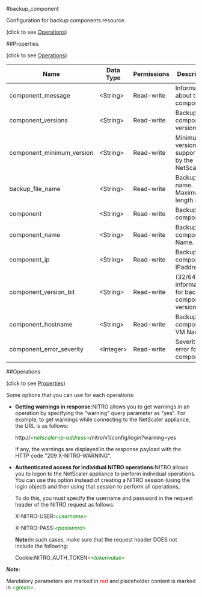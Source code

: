 #backup_component



Configuration for backup components resource.

<span>(click to see [Operations](#operations))</span>



##Properties 

<span>(click to see [Operations](#operations))</span>





<table><thead><tr><th>Name</th><th>Data Type</th><th>Permissions</th><th>Description</th></tr></thead><tbody><tr><td>component_message</td><td>&lt;String></td><td>Read-write</td><td>Information about the componenet.</td></tr><tr><td>component_versions</td><td>&lt;String></td><td>Read-write</td><td>Backup component version.</td></tr><tr><td>component_minimum_version</td><td>&lt;String></td><td>Read-write</td><td>Minimum version supported by the NetScaler.</td></tr><tr><td>backup_file_name</td><td>&lt;String></td><td>Read-write</td><td>Backup file name.<br>Maximum length = 64</td></tr><tr><td>component</td><td>&lt;String></td><td>Read-write</td><td>Backup component.</td></tr><tr><td>component_name</td><td>&lt;String></td><td>Read-write</td><td>Backup component Name.</td></tr><tr><td>component_ip</td><td>&lt;String></td><td>Read-write</td><td>Backup component IPaddress.</td></tr><tr><td>component_version_bit</td><td>&lt;String></td><td>Read-write</td><td>(32/64 bit) information for backup component version.</td></tr><tr><td>component_hostname</td><td>&lt;String></td><td>Read-write</td><td>Backup component VM Name.</td></tr><tr><td>component_error_severity</td><td>&lt;Integer></td><td>Read-write</td><td>Severity of error for the component.</td></tr></tbody></table>

##Operations 

<span>(click to see [Properties](#properties))</span>





Some options that you can use for each operations:

<ul><li><p><b>Getting warnings in response:</b>NITRO allows you to get warnings in an operation by specifying the "warning" query parameter as "yes". For example, to get warnings while connecting to the NetScaler appliance, the URL is as follows:</p><p>http://<span style="color:green;font-style:italic;">&lt;netscaler-ip-address&gt;</span>/nitro/v1/config/login?warning=yes</p><p>If any, the warnings are displayed in the response payload with the HTTP code "209 X-NITRO-WARNING".</p></li><li><p><b>Authenticated access for individual NITRO operations:</b>NITRO allows you to logon to the NetScaler appliance to perform individual operations. You can use this option instead of creating a NITRO session (using the login object) and then using that session to perform all operations,</p><p>To do this, you must specify the username and password in the request header of the NITRO request as follows:</p><p>X-NITRO-USER:<span style="color:green;font-style:italic;">&lt;username&gt;</span></p><p>X-NITRO-PASS:<span style="color:green;font-style:italic;">&lt;password&gt;</span></p><p><b>Note:</b>In such cases, make sure that the request header DOES not include the following:</p><p>Cookie:NITRO_AUTH_TOKEN=<span style="color:green;font-style:italic;">&lt;tokenvalue&gt;</span></p></li></ul>







***Note:*** 

Mandatory parameters are marked in <span style="color:#FF0000;">red</span> and placeholder content is marked in <span style="color:green;font-style:italic">&lt;green&gt;</span>.



